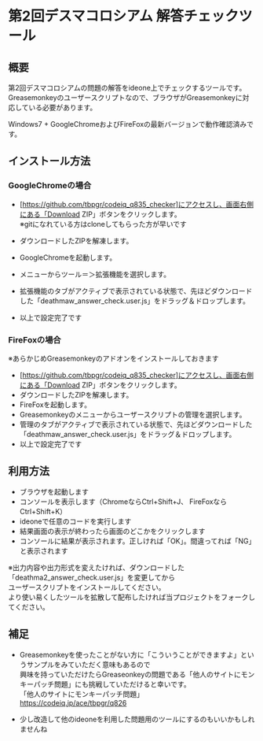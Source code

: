 # 第2回デスマコロシアム 解答チェックツール

## 概要
第2回デスマコロシアムの問題の解答をideone上でチェックするツールです。  
Greasemonkeyのユーザースクリプトなので、ブラウザがGreasemonkeyに対応している必要があります。  

Windows7 + GoogleChromeおよびFireFoxの最新バージョンで動作確認済みです。  

## インストール方法
### GoogleChromeの場合
* [https://github.com/tbpgr/codeiq_q835_checker]にアクセスし、画面右側にある「Download ZIP」ボタンをクリックします。  
  ※gitになれている方はcloneしてもらった方が早いです

* ダウンロードしたZIPを解凍します。
* GoogleChromeを起動します。
* メニューからツール＝＞拡張機能を選択します。
* 拡張機能のタブがアクティブで表示されている状態で、先ほどダウンロードした「deathmaw_answer_check.user.js」をドラッグ＆ドロップします。
* 以上で設定完了です

### FireFoxの場合
※あらかじめGreasemonkeyのアドオンをインストールしておきます

* [https://github.com/tbpgr/codeiq_q835_checker]にアクセスし、画面右側にある「Download ZIP」ボタンをクリックします。
* ダウンロードしたZIPを解凍します。
* FireFoxを起動します。
* Greasemonkeyのメニューからユーザースクリプトの管理を選択します。
* 管理のタブがアクティブで表示されている状態で、先ほどダウンロードした「deathmaw_answer_check.user.js」をドラッグ＆ドロップします。
* 以上で設定完了です

## 利用方法
* ブラウザを起動します
* コンソールを表示します（ChromeならCtrl+Shift+J、 FireFoxならCtrl+Shift+K）
* ideoneで任意のコードを実行します
* 結果画面の表示が終わったら画面のどこかをクリックします
* コンソールに結果が表示されます。正しければ「OK」。間違ってれば「NG」と表示されます

※出力内容や出力形式を変えたければ、ダウンロードした「deathma2_answer_check.user.js」を変更してから  
ユーザースクリプトをインストールしてください。  
より使い易くしたツールを拡散して配布したければ当プロジェクトをフォークしてください。

## 補足
* Greasemonkeyを使ったことがない方に「こういうことができますよ」というサンプルをみていただく意味もあるので  
  興味を持っていただけたらGreaseonkeyの問題である「他人のサイトにモンキーパッチ問題」にも挑戦していただけると幸いです。  
  「他人のサイトにモンキーパッチ問題」  
  https://codeiq.jp/ace/tbpgr/q826  

* 少し改造して他のideoneを利用した問題用のツールにするのもいいかもしれませんね
